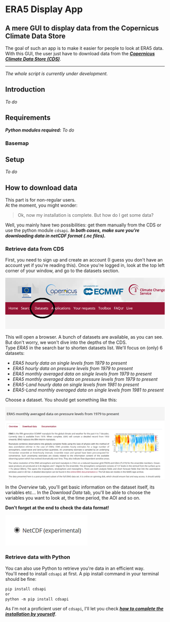 # ERA5 Display App

## A mere GUI to display data from the Copernicus Climate Data Store

The goal of such an app is to make it easier for people to look at ERA5 data.
With this GUI, the user just have to download data from the ***[Copernicus Climate Data Store (CDS)](https://cds.climate.copernicus.eu/#!/home)***.

---

*The whole script is currently under development.*

## Introduction

*To do*

## Requirements

***Python modules required:***
*To do*

### Basemap

## Setup

*To do*

## How to download data

This part is for non-regular users.   
At the moment, you might wonder:

> Ok, now my installation is complete. But how do I get some data?

Well, you mainly have two possibilities: get them manually from the CDS or use the python module `cdsapi`. ***In both cases, make sure you're downloading data in netCDF format (.nc files).***

### Retrieve data from CDS

First, you need to sign up and create an account (I guess you don't have an account yet if you're reading this). Once you're logged in, look at the top left corner of your window, and go to the datasets section.

![Datasets section](/ressources/images/cds_1.PNG "First look at CDS")

This will open a browser. A bunch of datasets are available, as you can see. But don't worry, we won't dive into the depths of the CDS.  
Type *ERA5* in the search bar to shorten datasets list. We'll focus on (only) 6 datasets:

- *ERA5 hourly data on single levels from 1979 to present*
- *ERA5 hourly data on pressure levels from 1979 to present*
- *ERA5 monthly averaged data on single levels from 1979 to present*
- *ERA5 monthly averaged data on pressure levels from 1979 to present*
- *ERA5-Land hourly data on single levels from 1981 to present*
- *ERA5-Land monthly averaged data on single levels from 1981 to present*

Choose a dataset. You should get something like this:

![Opening a dataset](/ressources/images/cds_2.PNG "Opening a dataset")

In the *Overview* tab, you'll get basic information on the dataset itself, its variables etc... In the *Download Data* tab, you'll be able to choose the variables you want to look at, the time period, the AOI and so on.

**Don't forget at the end to check the data format!**

![Data format](/ressources/images/cds_3.PNG )

### Retrieve data with Python

You can also use Python to retrieve you're data in an efficient way.  
You'll need to install `cdsapi` at first. A pip install command in your terminal should be fine:

```
pip install cdsapi
or
python -m pip install cdsapi
```

As I'm not a proficient user of `cdsapi`, I'll let you check ***[how to complete the installation by yourself](https://cds.climate.copernicus.eu/api-how-to)***.

